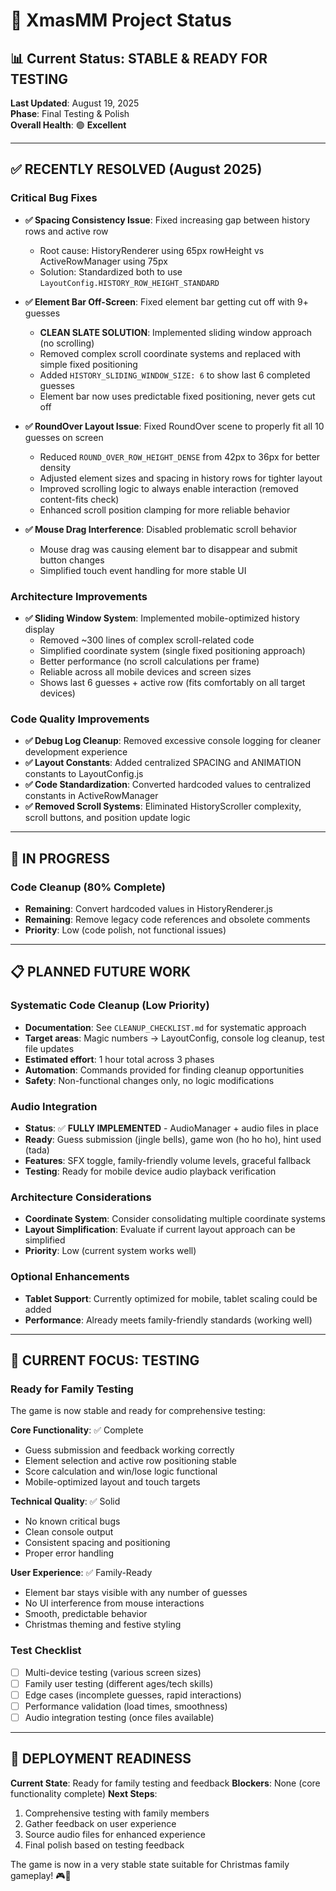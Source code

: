 # 🎄 XmasMM Project Status

## 📊 Current Status: STABLE & READY FOR TESTING

**Last Updated**: August 19, 2025  
**Phase**: Final Testing & Polish  
**Overall Health**: 🟢 **Excellent**

---

## ✅ RECENTLY RESOLVED (August 2025)

### Critical Bug Fixes
- **✅ Spacing Consistency Issue**: Fixed increasing gap between history rows and active row
  - Root cause: HistoryRenderer using 65px rowHeight vs ActiveRowManager using 75px
  - Solution: Standardized both to use `LayoutConfig.HISTORY_ROW_HEIGHT_STANDARD`
  
- **✅ Element Bar Off-Screen**: Fixed element bar getting cut off with 9+ guesses
  - **CLEAN SLATE SOLUTION**: Implemented sliding window approach (no scrolling)
  - Removed complex scroll coordinate systems and replaced with simple fixed positioning
  - Added `HISTORY_SLIDING_WINDOW_SIZE: 6` to show last 6 completed guesses
  - Element bar now uses predictable fixed positioning, never gets cut off
  
- **✅ RoundOver Layout Issue**: Fixed RoundOver scene to properly fit all 10 guesses on screen
  - Reduced `ROUND_OVER_ROW_HEIGHT_DENSE` from 42px to 36px for better density
  - Adjusted element sizes and spacing in history rows for tighter layout
  - Improved scrolling logic to always enable interaction (removed content-fits check)
  - Enhanced scroll position clamping for more reliable behavior
  
- **✅ Mouse Drag Interference**: Disabled problematic scroll behavior
  - Mouse drag was causing element bar to disappear and submit button changes
  - Simplified touch event handling for more stable UI

### Architecture Improvements
- **✅ Sliding Window System**: Implemented mobile-optimized history display
  - Removed ~300 lines of complex scroll-related code
  - Simplified coordinate system (single fixed positioning approach)
  - Better performance (no scroll calculations per frame)
  - Reliable across all mobile devices and screen sizes
  - Shows last 6 guesses + active row (fits comfortably on all target devices)

### Code Quality Improvements
- **✅ Debug Log Cleanup**: Removed excessive console logging for cleaner development experience
- **✅ Layout Constants**: Added centralized SPACING and ANIMATION constants to LayoutConfig.js
- **✅ Code Standardization**: Converted hardcoded values to centralized constants in ActiveRowManager
- **✅ Removed Scroll Systems**: Eliminated HistoryScroller complexity, scroll buttons, and position update logic

---

## 🔄 IN PROGRESS

### Code Cleanup (80% Complete)
- **Remaining**: Convert hardcoded values in HistoryRenderer.js
- **Remaining**: Remove legacy code references and obsolete comments
- **Priority**: Low (code polish, not functional issues)

---

## 📋 PLANNED FUTURE WORK

### Systematic Code Cleanup (Low Priority)
- **Documentation**: See `CLEANUP_CHECKLIST.md` for systematic approach
- **Target areas**: Magic numbers → LayoutConfig, console log cleanup, test file updates
- **Estimated effort**: 1 hour total across 3 phases
- **Automation**: Commands provided for finding cleanup opportunities
- **Safety**: Non-functional changes only, no logic modifications

### Audio Integration
- **Status**: ✅ **FULLY IMPLEMENTED** - AudioManager + audio files in place
- **Ready**: Guess submission (jingle bells), game won (ho ho ho), hint used (tada)
- **Features**: SFX toggle, family-friendly volume levels, graceful fallback
- **Testing**: Ready for mobile device audio playback verification

### Architecture Considerations
- **Coordinate System**: Consider consolidating multiple coordinate systems
- **Layout Simplification**: Evaluate if current layout approach can be simplified
- **Priority**: Low (current system works well)

### Optional Enhancements
- **Tablet Support**: Currently optimized for mobile, tablet scaling could be added
- **Performance**: Already meets family-friendly standards (working well)

---

## 🎯 CURRENT FOCUS: TESTING

### Ready for Family Testing
The game is now stable and ready for comprehensive testing:

**Core Functionality**: ✅ Complete
- Guess submission and feedback working correctly
- Element selection and active row positioning stable
- Score calculation and win/lose logic functional
- Mobile-optimized layout and touch targets

**Technical Quality**: ✅ Solid
- No known critical bugs
- Clean console output
- Consistent spacing and positioning
- Proper error handling

**User Experience**: ✅ Family-Ready
- Element bar stays visible with any number of guesses
- No UI interference from mouse interactions
- Smooth, predictable behavior
- Christmas theming and festive styling

### Test Checklist
- [ ] Multi-device testing (various screen sizes)
- [ ] Family user testing (different ages/tech skills)
- [ ] Edge cases (incomplete guesses, rapid interactions)
- [ ] Performance validation (load times, smoothness)
- [ ] Audio integration testing (once files available)

---

## 🚀 DEPLOYMENT READINESS

**Current State**: Ready for family testing and feedback
**Blockers**: None (core functionality complete)
**Next Steps**: 
1. Comprehensive testing with family members
2. Gather feedback on user experience
3. Source audio files for enhanced experience
4. Final polish based on testing feedback

The game is now in a very stable state suitable for Christmas family gameplay! 🎮🎄
